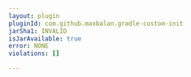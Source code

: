 ```yaml
---
layout: plugin
pluginId: com.github.maxbalan.gradle-custom-init
jarSha1: INVALID
isJarAvailable: true
error: NONE
violations: []

---
```

